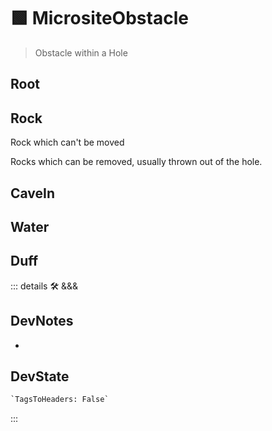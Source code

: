 # 🟩  <eko>MicrositeObstacle</eko>

> Obstacle within a Hole

## Root

## Rock

Rock which can't be moved

Rocks which can be removed, usually thrown out of the hole.

## CaveIn

## Water

## Duff

::: details 🛠 <dev>&&&</dev>

## DevNotes

-

## DevState

```py
`TagsToHeaders: False`
```

:::
